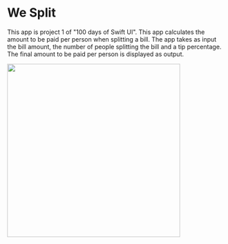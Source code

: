 # We Split 

This app is project 1 of "100 days of Swift UI". This app calculates the amount to be paid per person when splitting a bill. The app takes as input the bill amount, the number of people splitting the bill and a tip percentage.
The final amount to be paid per person is displayed as output.

 <img src="https://github.com/YashavikaSingh/WeSplit/assets/65505787/d02be8c9-fdc3-4fbc-8573-61f7bab4039e" height=400>
